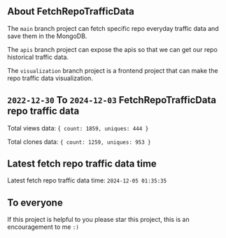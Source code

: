 ## About FetchRepoTrafficData

The `main` branch project can fetch specific repo everyday traffic data and save them in the MongoDB.

The `apis` branch project can expose the apis so that we can get our repo historical traffic data.

The `visualization` branch project is a frontend project that can make the repo traffic data visualization.

## `2022-12-30` To `2024-12-03` FetchRepoTrafficData repo traffic data

Total views data: `{ count: 1859, uniques: 444 }`

Total clones data: `{ count: 1259, uniques: 953 }`

## Latest fetch repo traffic data time

Latest fetch repo traffic data time: `2024-12-05 01:35:35`

## To everyone

If this project is helpful to you please star this project, this is an encouragement to me `:)`



